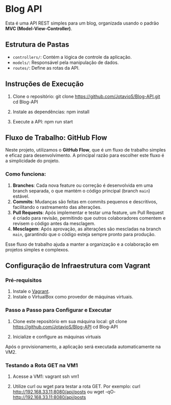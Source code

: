 # Blog API

Esta é uma API REST simples para um blog, organizada usando o padrão **MVC (Model-View-Controller)**.

## Estrutura de Pastas

- `controllers/`: Contém a lógica de controle da aplicação.
- `models/`: Responsável pela manipulação de dados.
- `routes/`: Define as rotas da API.

## Instruções de Execução

1. Clone o repositório:
   git clone https://github.com/JotavioS/Blog-API.git
   cd Blog-API

2. Instale as dependências:
    npm install

3. Execute a API:
    npm run start

## Fluxo de Trabalho: GitHub Flow

Neste projeto, utilizamos o **GitHub Flow**, que é um fluxo de trabalho simples e eficaz para desenvolvimento. A principal razão para escolher este fluxo é a simplicidade do projeto. 

### Como funciona:

1. **Branches**: Cada nova feature ou correção é desenvolvida em uma branch separada, o que mantém o código principal (branch `main`) estável.
2. **Commits**: Mudanças são feitas em commits pequenos e descritivos, facilitando o rastreamento das alterações.
3. **Pull Requests**: Após implementar e testar uma feature, um Pull Request é criado para revisão, permitindo que outros colaboradores comentem e revisem o código antes da mesclagem.
4. **Mesclagem**: Após aprovação, as alterações são mescladas na branch `main`, garantindo que o código esteja sempre pronto para produção.

Esse fluxo de trabalho ajuda a manter a organização e a colaboração em projetos simples e complexos.

## Configuração de Infraestrutura com Vagrant

### Pré-requisitos
1. Instale o [Vagrant](https://www.vagrantup.com/).
2. Instale o VirtualBox como provedor de máquinas virtuais.

### Passo a Passo para Configurar e Executar

1. Clone este repositório em sua máquina local:
    git clone https://github.com/JotavioS/Blog-API
    cd Blog-API

2. Inicialize e configure as máquinas virtuais

Após o provisionamento, a aplicação será executada automaticamente na VM2.

### Testando a Rota GET na VM1

1. Acesse a VM1:
    vagrant ssh vm1

2. Utilize curl ou wget para testar a rota GET. Por exemplo:
    curl http://192.168.33.11:8080/api/posts ou wget -qO- http://192.168.33.11:8080/api/posts